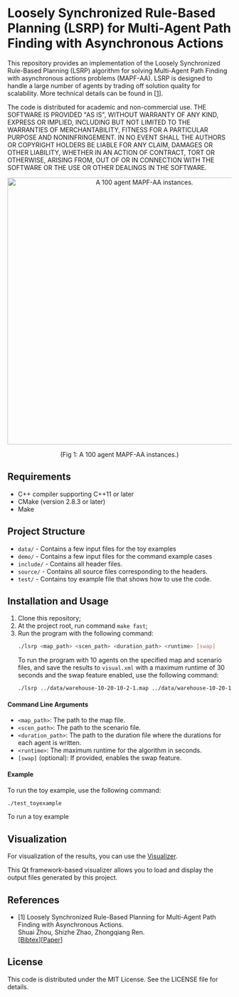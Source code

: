 # Loosely Synchronized Rule-Based Planning (LSRP) for Multi-Agent Path Finding with Asynchronous Actions

This repository provides an implementation of the Loosely Synchronized Rule-Based Planning (LSRP) algorithm for solving Multi-Agent Path Finding with asynchronous actions  problems  (MAPF-AA). LSRP is designed to handle a large number of agents by trading off solution quality for scalability. More technical details can be found in [[1](https://arxiv.org/pdf/2412.11678)].

The code is distributed for academic and non-commercial use. THE SOFTWARE IS PROVIDED "AS IS", WITHOUT WARRANTY OF ANY KIND, EXPRESS OR IMPLIED, INCLUDING BUT NOT LIMITED TO THE WARRANTIES OF MERCHANTABILITY, FITNESS FOR A PARTICULAR PURPOSE AND NONINFRINGEMENT. IN NO EVENT SHALL THE AUTHORS OR COPYRIGHT HOLDERS BE LIABLE FOR ANY CLAIM, DAMAGES OR OTHER LIABILITY, WHETHER IN AN ACTION OF CONTRACT, TORT OR OTHERWISE, ARISING FROM, OUT OF OR IN CONNECTION WITH THE SOFTWARE OR THE USE OR OTHER DEALINGS IN THE SOFTWARE.

<p align="center">
    <img src="https://github.com/ShuaiZhou302/ShuaiZhou302.github.io/blob/main/static/uploads/video_1_10-ezgif.com-resize.gif" width="600" alt="A 100 agent MAPF-AA instances.">
    <p align="center">(Fig 1: A 100 agent MAPF-AA instances.)</p>
</p>






## Requirements

* C++ compiler supporting C++11 or later
* CMake (version 2.8.3 or later)
* Make

## Project Structure

* `data/` - Contains a few input files for the toy examples
* `demo/` - Contains a few input files for the command example cases
* `include/` - Contains all header files.
* `source/` - Contains all source files corresponding to the headers.
* `test/` - Contains toy example file that shows how to use the code.


## Installation and Usage

1. Clone this repository;
2. At the project root, run command `make fast`;
3. Run the program with the following command:
   ```sh
   ./lsrp <map_path> <scen_path> <duration_path> <runtime> [swap]
    ```
   To run the program with 10 agents on the specified map and scenario files, and save the results to `visual.xml` with a maximum runtime of 30 seconds and the swap feature enabled, use the following command:
   ```sh
   ./lsrp ../data/warehouse-10-20-10-2-1.map ../data/warehouse-10-20-10-2-1-random-1.scen ../data/duration.txt 30 swap
   ```
    

#### Command Line Arguments
- `<map_path>`: The path to the map file.
- `<scen_path>`: The path to the scenario file.
- `<duration_path>`: The path to the duration file where the durations for each agent is written.
- `<runtime>`: The maximum runtime for the algorithm in seconds.
- `[swap]` (optional): If provided, enables the swap feature.

#### Example 
To run the toy example, use the following command:
```sh
./test_toyexample
```

To run a toy example

## Visualization

For visualization of the results, you can use the [Visualizer](https://github.com/ShuaiZhou302/Continuous-MAPF_visualizer).

This Qt framework-based visualizer allows you to load and display the output files generated by this project.


## References

* [1] Loosely Synchronized Rule-Based Planning for Multi-Agent Path Finding with Asynchronous Actions.\
  Shuai Zhou, Shizhe Zhao, Zhongqiang Ren.\
  [[Bibtex](https://shuaizhou302.github.io/publication/zhou-2024-looselysynchronizedrulebasedplanning/cite.bib)][[Paper](https://arxiv.org/pdf/2412.11678)]
## License

This code is distributed under the MIT License. See the LICENSE file for details.


